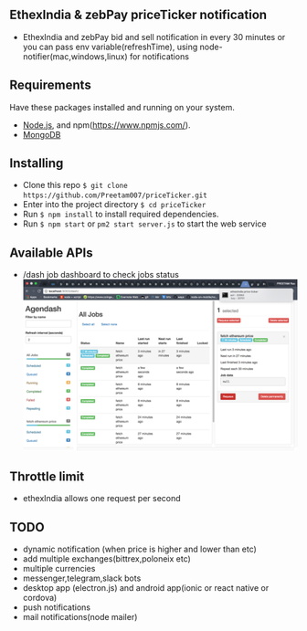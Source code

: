 ## EthexIndia & zebPay priceTicker notification

- EthexIndia and zebPay bid and sell notification in every 30 minutes or you can pass env variable(refreshTime), using node-notifier(mac,windows,linux) for notifications

## Requirements

Have these packages installed and running on your system.

- [Node.js](https://nodejs.org/download/), and npm(https://www.npmjs.com/).
- [MongoDB](https://www.mongodb.org/downloads)

## Installing

* Clone this repo `$ git clone https://github.com/Preetam007/priceTicker.git`
* Enter into the project directory `$ cd priceTicker`
* Run `$ npm install` to install required dependencies.
* Run `$ npm start` or `pm2 start server.js` to start the web service

## Available APIs
- /dash job dashboard to check jobs status
  ![Alt text](/public/images/priceTicker.png?raw=true "notifications screenshot")

## Throttle limit
- ethexIndia allows one request per second

## TODO
- dynamic notification (when price is higher and lower than etc)
- add multiple exchanges(bittrex,poloneix etc)
- multiple currencies
- messenger,telegram,slack bots 
- desktop app (electron.js) and android app(ionic or react native or cordova)
- push notifications
- mail notifications(node mailer)
  
